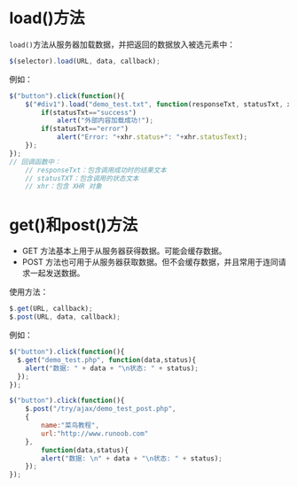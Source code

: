 # load()方法

`load()`方法从服务器加载数据，并把返回的数据放入被选元素中：
```javascript
$(selector).load(URL, data, callback);
```

例如：
```javascript
$("button").click(function(){
	$("#div1").load("demo_test.txt", function(responseTxt, statusTxt, xhr){
		if(statusTxt=="success")
			alert("外部内容加载成功!");
		if(statusTxt=="error")
			alert("Error: "+xhr.status+": "+xhr.statusText);
	});
});
// 回调函数中：
	// responseTxt：包含调用成功时的结果文本
	// statusTXT：包含调用的状态文本
	// xhr：包含 XHR 对象
```

# get()和post()方法

+ GET 方法基本上用于从服务器获得数据。可能会缓存数据。
+ POST 方法也可用于从服务器获取数据。但不会缓存数据，并且常用于连同请求一起发送数据。

使用方法：
```javascript
$.get(URL, callback);
$.post(URL, data, callback); 
```

例如：
```javascript
$("button").click(function(){
  $.get("demo_test.php", function(data,status){
    alert("数据: " + data + "\n状态: " + status);
  });
});
```
```javascript
$("button").click(function(){
    $.post("/try/ajax/demo_test_post.php",
    {
        name:"菜鸟教程",
        url:"http://www.runoob.com"
    },
        function(data,status){
        alert("数据: \n" + data + "\n状态: " + status);
    });
});
```


